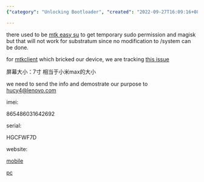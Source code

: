 ```yaml
---
{"category": "Unlocking Bootloader", "created": "2022-09-27T16:09:16+08:00", "date": "2022-09-27 16:09:16", "description": "This article discusses the challenges of unlocking the bootloader on a Lenovo TB-7304N device and offers guidance on contacting Lenovo for support. The device has a 7-inch screen similar to the Xiaomi Max, and it includes an IMEI number (865486031642692) and serial number (HGCFWF7D). Additionally, it provides links to helpful websites for more information.", "modified": "2022-09-28T19:45:29+08:00", "tags": ["Lenovo TB-7304N", "Bootloader unlocking", "Lenovo support", "IMEI number", "Serial number", "Xiaomi Max", "Relevant websites"], "title": "lenovo tb-7304n  unlock bootloader"}

---
```


there used to be [mtk easy su](https://github.com/JunioJsv/mtk-easy-su) to get temporary sudo permission and magisk but that will not work for substratum since no modification to /system can be done.

for [mtkclient](https://github.com/bkerler/mtkclient) which bricked our device, we are tracking [this issue](https://github.com/bkerler/mtkclient/issues/494)

屏幕大小：7寸 相当于小米max的大小

we need to send the info and demostrate our purpose to hucy4@lenovo.com

imei:

865486031642692

serial:

HGCFWF7D

website:

[mobile](https://m.zui.com/iunlock)

[pc](https://www.zui.com/iunlock)
